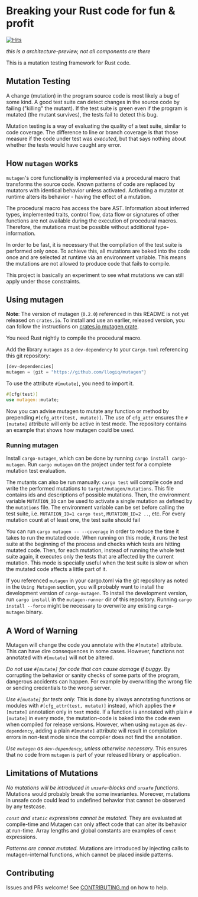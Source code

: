 # Breaking your Rust code for fun & profit
[![Hits](https://hits.seeyoufarm.com/api/count/incr/badge.svg?url=https%3A%2F%2Fgithub.com%2Fy2kappa%2Ftimed&count_bg=%2379C83D&title_bg=%23555555&icon=&icon_color=%23E7E7E7&title=PAGE+VIEWS&edge_flat=false)](https://hits.seeyoufarm.com)

*this is a architecture-preview, not all components are there*

This is a mutation testing framework for Rust code.

## Mutation Testing

A change (mutation) in the program source code is most likely a bug of some kind. A good test suite can detect changes in the source code by failing ("killing" the mutant). If the test suite is green even if the program is mutated (the mutant survives), the tests fail to detect this bug.

Mutation testing is a way of evaluating the quality of a test suite, similar to code coverage.
The difference to line or branch coverage is that those measure if the code under test was *executed*, but that says nothing about whether the tests would have caught any error.

## How `mutagen` works

`mutagen`'s core functionality is implemented via a procedural macro that transforms the source code. Known patterns of code are replaced by mutators with identical behavior unless activated. Activating a mutator at runtime alters its behavior - having the effect of a mutation.

The procedural macro has access the bare AST. Information about inferred types, implemented traits, control flow, data flow or signatures of other functions are not available during the execution of procedural macros. Therefore, the mutations must be possible without additional type-information.

In order to be fast, it is necessary that the compilation of the test suite is performed only once. To achieve this, all mutations are baked into the code once and are selected at runtime via an environment variable. This means the mutations are not allowed to produce code that fails to compile.

This project is basically an experiment to see what mutations we can still apply under those constraints.

## Using mutagen

**Note**: The version of mutagen (`0.2.0`) referenced in this README is not yet released on `crates.io`. To install and use an earlier, released version, you can follow the instructions on [crates.io mutagen crate](https://crates.io/crates/mutagen).

You need Rust nightly to compile the procedural macro.

Add the library `mutagen` as a `dev-dependency` to your `Cargo.toml` referencing this git repository:

```rust
[dev-dependencies]
mutagen = {git = "https://github.com/llogiq/mutagen"}
```

To use the attribute `#[mutate]`, you need to import it.

```rust
#[cfg(test)]
use mutagen::mutate;
```

Now you can advise mutagen to mutate any function or method by prepending `#[cfg_attr(test, mutate)]`. The use of `cfg_attr` ensures the `#[mutate]` attribute will only be active in test mode. The repository contains an example that shows how mutagen could be used.

### Running mutagen

Install `cargo-mutagen`, which can be done by running `cargo install cargo-mutagen`. Run `cargo mutagen` on the project under test for a complete mutation test evaluation.

The mutants can also be run manually: `cargo test` will compile code and write the performed mutations to `target/mutagen/mutations`. This file contains ids and descriptions of possible mutations.
Then, the environment variable `MUTATION_ID` can be used to activate a single mutation as defined by the `mutations` file. The environment variable can be set before calling the test suite, i.e. `MUTATION_ID=1 cargo test`, `MUTATION_ID=2 ..`, etc. For every mutation count at of least one, the test suite should fail

You can run `cargo mutagen -- --coverage` in order to reduce the time it takes to run the mutated code. When running on this mode, it runs the test suite at the beginning of the process and checks which tests are hitting mutated code. Then, for each mutation, instead of running the whole test suite again, it executes only the tests that are affected by the current mutation. This mode is specially useful when the test suite is slow or when the mutated code affects a little part of it.

If you referenced `mutagen` in your cargo.toml via the git repository as noted in the `Using Mutagen` section, you will probably want to install the development version of `cargo-mutagen`. To install the development version, run `cargo install` in the `mutagen-runner` dir of this repository. Running `cargo install --force` might be necessary to overwrite any existing `cargo-mutagen` binary.

## A Word of Warning

Mutagen will change the code you annotate with the `#[mutate]` attribute. This can have dire consequences in some cases. However, functions not annotated with `#[mutate]` will not be altered.

*Do not use `#[mutate]` for code that can cause damage if buggy*. By corrupting the behavior or sanity checks of some parts of the program, dangerous accidents can happen. For example by overwriting the wrong file or sending credentials to the wrong server.

*Use `#[mutate]` for tests only.* This is done by always annotating functions or modules with `#[cfg_attr(test, mutate)]` instead, which applies the `#[mutate]` annotation only in `test` mode. If a function is annotated with plain `#[mutate]` in every mode, the mutation-code is baked into the code even when compiled for release versions. However, when using `mutagen` as `dev-dependency`, adding a plain `#[mutate]` attribute will result in compilation errors in non-test mode since the compiler does not find the annotation.

*Use `mutagen` as `dev-dependency`, unless otherwise necessary.* This ensures that no code from `mutagen` is part of your released library or application.

## Limitations of Mutations

*No mutations will be introduced in `unsafe`-blocks and `unsafe` functions*. Mutations would probably break the some invariantes. Moreover, mutations in unsafe code could lead to undefined behavior that cannot be observed by any testcase.

*`const` and `static` expressions cannot be mutated.* They are evaluated at compile-time and Mutagen can only affect code that can alter its behavior at run-time. Array lengths and global constants are examples of `const` expressions.

*Patterns are cannot mutated.* Mutations are introduced by injecting calls to mutagen-internal functions, which cannot be placed inside patterns.

## Contributing

Issues and PRs welcome! See [CONTRIBUTING.md](CONTRIBUTING.md) on how to help.
